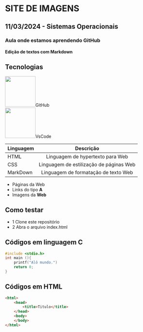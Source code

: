 # SITE DE IMAGENS
## 11/03/2024 - Sistemas Operacionais
### Aula onde estamos aprendendo GitHub
#### Edição de textos com Markdown
## Tecnologias
<img src="https://cdn.icon-icons.com/icons2/3398/PNG/512/git_logo_icon_214725.png" style="width:100px">GitHub<br>
<img src="https://seeklogo.com/images/V/visual-studio-code-logo-284BC24C39-seeklogo.com.png" style="width:100px">VsCode<br>

|Linguagem|Descrição|
|-|:-:|
|HTML|Linguagem de hypertexto para Web|
|CSS|Linguagem de estilização de páginas Web
|MarkDown|Linguagem de formatação de texto Web|

- Páginas da Web
- Links do tipo **A**
- Imagens da **Web**

## Como testar
- 1 Clone este repositório
- 2 Abra o arquivo index.html

## Códigos em linguagem C
```c
#include <stdio.h>
int main (){
    printf("Alô mundo.")
    return 0;
}
```

## Códigos em HTML
```html
<html>
    <head>
        <title>Titulo</title>
    </head>
    <body>
    </body>
</html>
```
